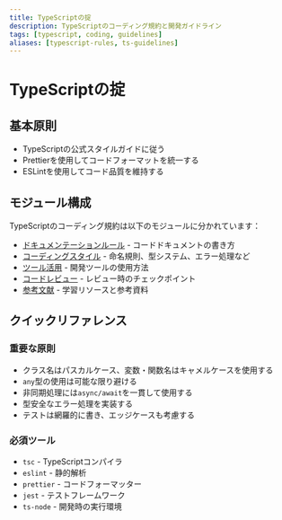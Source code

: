 ```yaml
---
title: TypeScriptの掟
description: TypeScriptのコーディング規約と開発ガイドライン
tags: [typescript, coding, guidelines]
aliases: [typescript-rules, ts-guidelines]
---
```


# TypeScriptの掟

## 基本原則

- TypeScriptの公式スタイルガイドに従う
- Prettierを使用してコードフォーマットを統一する
- ESLintを使用してコード品質を維持する

## モジュール構成

TypeScriptのコーディング規約は以下のモジュールに分かれています：

- [ドキュメンテーションルール](typescript/tsdoc.md) - コードドキュメントの書き方
- [コーディングスタイル](typescript/tsstyle.md) - 命名規則、型システム、エラー処理など
- [ツール活用](typescript/tstools.md) - 開発ツールの使用方法
- [コードレビュー](typescript/tsreview.md) - レビュー時のチェックポイント
- [参考文献](typescript/tsrefs.md) - 学習リソースと参考資料

## クイックリファレンス

### 重要な原則

- クラス名はパスカルケース、変数・関数名はキャメルケースを使用する
- `any`型の使用は可能な限り避ける
- 非同期処理には`async/await`を一貫して使用する
- 型安全なエラー処理を実装する
- テストは網羅的に書き、エッジケースも考慮する

### 必須ツール

- `tsc` - TypeScriptコンパイラ
- `eslint` - 静的解析
- `prettier` - コードフォーマッター
- `jest` - テストフレームワーク
- `ts-node` - 開発時の実行環境
